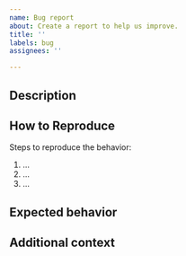 ```yaml
---
name: Bug report
about: Create a report to help us improve.
title: ''
labels: bug
assignees: ''

---
```


<!-- Before you open an issue, please search on the [issue tracker](https://github.com/unfoldedcircle/api-model-rs/issues) if a similar issue already exists or has been closed before. -->

## Description
<!--- A clear and concise description of what the bug is. -->

## How to Reproduce
Steps to reproduce the behavior:
1. ...
2. ...
3. ...

## Expected behavior
<!--- A clear and concise description of what you expected to happen. -->

## Additional context
<!--- Add any other context about the problem here. Otherwise, you can delete this section. -->
<!--- List your environment (OS, device, version, etc) if you think it's relevant to the issue. -->
<!--- How has this issue affected you? What are you trying to accomplish? -->
<!--- Providing context helps us come up with a solution that is most useful in the real world -->
